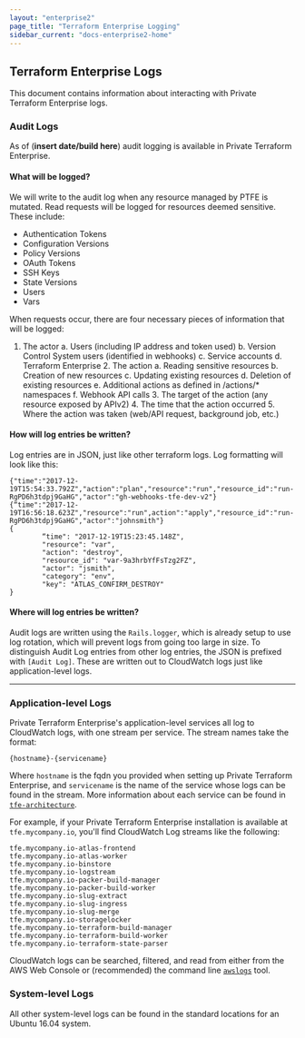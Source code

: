 ```yaml
---
layout: "enterprise2"
page_title: "Terraform Enterprise Logging"
sidebar_current: "docs-enterprise2-home"
---
```


## Terraform Enterprise Logs

This document contains information about interacting with Private Terraform Enterprise logs.

### Audit Logs

As of (**insert date/build here**) audit logging is available in Private Terraform Enterprise. 

#### What will be logged?

We will write to the audit log when any resource managed by PTFE is mutated. Read requests will be logged for resources deemed sensitive. These include:

  * Authentication Tokens
  * Configuration Versions
  * Policy Versions
  * OAuth Tokens
  * SSH Keys
  * State Versions
  * Users
  * Vars


When requests occur, there are four necessary pieces of information that will be logged:

  1. The actor
    a. Users (including IP address and token used)
		b. Version Control System users (identified in webhooks)
		c. Service accounts
		d. Terraform Enterprise
	2. The action
		a. Reading sensitive resources
		b. Creation of new resources
		c. Updating existing resources
		d. Deletion of existing resources
		e. Additional actions as defined in /actions/* namespaces
		f. Webhook API calls
	3. The target of the action (any resource exposed by APIv2)
	4. The time that the action occurred
	5. Where the action was taken (web/API request, background job, etc.)

#### How will log entries be written?

Log entries are in JSON, just like other terraform logs. Log formatting will look like this: 

```
{"time":"2017-12-19T15:54:33.792Z","action":"plan","resource":"run","resource_id":"run-RgPD6h3tdpj9GaHG","actor":"gh-webhooks-tfe-dev-v2"}
{“time":"2017-12-19T16:56:18.623Z","resource":"run",action":"apply","resource_id":"run-RgPD6h3tdpj9GaHG","actor":"johnsmith"}
{
		“time": "2017-12-19T15:23:45.148Z",
		"resource": "var",
		"action": "destroy",
		"resource_id": "var-9a3hrbYfFsTzg2FZ",
		"actor": "jsmith",
		"category": "env",
		"key": "ATLAS_CONFIRM_DESTROY"
}
```

#### Where will log entries be written?

Audit logs are written using the `Rails.logger`, which is already setup to use log rotation, which will prevent logs from going too large in size. To distinguish Audit Log entries from other log entries, the JSON is prefixed with `[Audit Log]`. These are written out to CloudWatch logs just like application-level logs.

---

### Application-level Logs

Private Terraform Enterprise's application-level services all log to CloudWatch logs, with one stream per service. The stream names take the format:

```
{hostname}-{servicename}
```

Where `hostname` is the fqdn you provided when setting up Private Terraform Enterprise, and `servicename` is the name of the service whose logs can be found in the stream. More information about each service can be found in [`tfe-architecture`](#private-terraform-enterprise-architecture).

For example, if your Private Terraform Enterprise installation is available at `tfe.mycompany.io`, you'll find CloudWatch Log streams like the following:

```
tfe.mycompany.io-atlas-frontend
tfe.mycompany.io-atlas-worker
tfe.mycompany.io-binstore
tfe.mycompany.io-logstream
tfe.mycompany.io-packer-build-manager
tfe.mycompany.io-packer-build-worker
tfe.mycompany.io-slug-extract
tfe.mycompany.io-slug-ingress
tfe.mycompany.io-slug-merge
tfe.mycompany.io-storagelocker
tfe.mycompany.io-terraform-build-manager
tfe.mycompany.io-terraform-build-worker
tfe.mycompany.io-terraform-state-parser
```

CloudWatch logs can be searched, filtered, and read from either from the AWS Web Console or (recommended) the command line [`awslogs`](https://github.com/jorgebastida/awslogs) tool.

### System-level Logs

All other system-level logs can be found in the standard locations for an Ubuntu 16.04 system.
